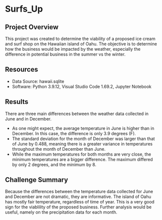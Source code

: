 # Surfs_Up

## Project Overview
This project was created to determine the viability of a proposed ice cream and surf shop on the Hawaiian island of Oahu. The objective is to determine how the business would be impacted by the weather, especially the difference in potential business in the summer vs the winter.

## Resources
- Data Source: hawaii.sqlite
- Software: Python 3.9.12, Visual Studio Code 1.69.2, Jupyter Notebook

## Results
There are three main differences between the weather data collected in June and in December.
- As one might expect, the average temperature in June is higher than in December. In this case, the difference is only 3.9 degrees (F).
- The standard deviation for the month of December was larger than that of June by 0.488, meaning there is a greater variance in temperatures throughout the month of December than June.
- While the maximum temperatures for both months are very close, the minimum temperatures are a bigger difference. The maximum differed by only 2 degrees, and the minimum by 8. 

## Challenge Summary
Because the differences between the temperature data collected for June and December are not dramatic, they are informative. The island of Oahu has mostly fair temperature, regardless of time of year. This is a very good sign for the viablility of the proposed business. 
Further analysis would be useful, namely on the precipitation data for each month. 
